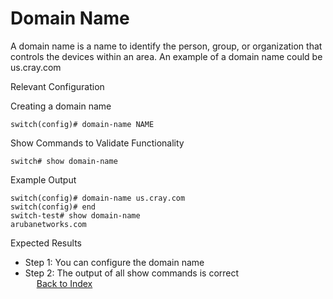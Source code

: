 # Domain Name 

A domain name is a name to identify the person, group, or organization that controls the devices within an area. An example of a domain name could be us.cray.com 

Relevant Configuration 

Creating a domain name 

```
switch(config)# domain-name NAME
```

Show Commands to Validate Functionality 

```
switch# show domain-name
```

Example Output 

```
switch(config)# domain-name us.cray.com
switch(config)# end
switch-test# show domain-name
arubanetworks.com
```

Expected Results 

* Step 1: You can configure the domain name
* Step 2: The output of all show commands is correct  
 
[Back to Index](#index)
